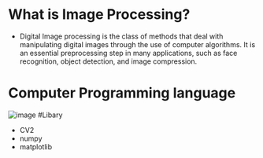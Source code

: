 # What is Image Processing?
 * Digital Image processing is the class of methods that deal with manipulating digital images through the use of computer algorithms. It is an essential preprocessing step in many applications, such as face recognition, object detection, and image compression.
# Computer Programming language
![image](https://github.com/BAITOEYSRN/Image-Processing/assets/143509703/80cd30f1-d27d-451a-8410-8aa7e2507813)
#Libary
 * CV2
 * numpy
 * matplotlib
